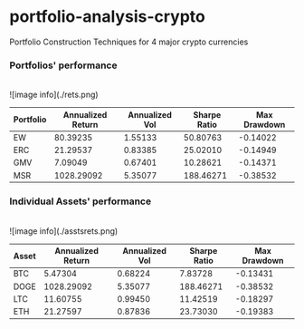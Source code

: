 # portfolio-analysis-crypto
Portfolio Construction Techniques for 4 major crypto currencies

### Portfolios' performance
<br>
![image info](./rets.png)
<br>

| Portfolio | Annualized Return | Annualized Vol | Sharpe Ratio | Max Drawdown |
|-----------|-------------------|----------------|--------------|--------------|
| EW        | 80.39235          | 1.55133        | 50.80763     | -0.14022     |
| ERC       | 21.29537          | 0.83385        | 25.02010     | -0.14949     |
| GMV       | 7.09049           | 0.67401        | 10.28621     | -0.14371     |
| MSR       | 1028.29092        | 5.35077        | 188.46271    | -0.38532     |

### Individual Assets' performance
<br>
![image info](./asstsrets.png)
<br>

| Asset | Annualized Return | Annualized Vol | Sharpe Ratio | Max Drawdown |
|-------|-------------------|----------------|--------------|--------------|
| BTC   | 5.47304           | 0.68224        | 7.83728      | -0.13431     |
| DOGE  | 1028.29092        | 5.35077        | 188.46271    | -0.38532     |
| LTC   | 11.60755          | 0.99450        | 11.42519     | -0.18297     |
| ETH   | 21.27597          | 0.87836        | 23.73030     | -0.19383     |
